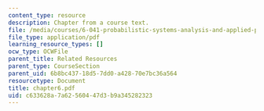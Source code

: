 ```yaml
---
content_type: resource
description: Chapter from a course text.
file: /media/courses/6-041-probabilistic-systems-analysis-and-applied-probability-spring-2006/c633628a7a62560447d3b9a345282323_chapter6.pdf
file_type: application/pdf
learning_resource_types: []
ocw_type: OCWFile
parent_title: Related Resources
parent_type: CourseSection
parent_uid: 6b8bc437-18d5-7dd0-a428-70e7bc36a564
resourcetype: Document
title: chapter6.pdf
uid: c633628a-7a62-5604-47d3-b9a345282323
---
```

